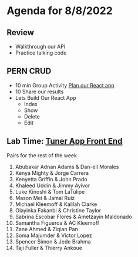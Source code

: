 # Agenda for 8/8/2022

## Review
 - Walkthrough our API
 - Practice talking code

## PERN CRUD
 - 10 min Group Activity [Plan our React app](https://miro.com/app/board/uXjVOgHTZxo=/)
 - 10 Share our results
 - Lets Build Our React App
    - Index
    - Show
    - Delete
    - Edit

## Lab Time: [Tuner App Front End](https://github.com/joinpursuit/tuner-full-stack-app)
Pairs for the rest of the week
1. Abubakar Adnan Adams & Dan-ell Morales
2. Kenya Mighty & Jorge Carrera
3. Kenyetta Griffin & John Prado
4. Khaleed Uddin & Jimmy Ayivor
5. Luke Kinoshi & Tom LaTulipe
6. Mason Mei & Jamal Ruiz
7. Michael Kleemoff & Kalilah Clarke
8. Olayinka Fakanbi & Christine Taylor
9. Sabrina Escobar Flores & Ametzayin Maldonado
10. Samantha Figueroa & AC Kleemoff
11. Zane Ahmed & Ziqian Pan
12. Soma Majumder & Victor Lopez
13. Spencer Simon & Jede Brahma
14. Taji Fuller & Thierry Ankoue





